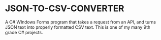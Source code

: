 # JSON-TO-CSV-CONVERTER
 A C# WIndows Forms program that takes a request from an API, and turns JSON text into properly formatted CSV text. This is one of my many 9th grade C# projects.
